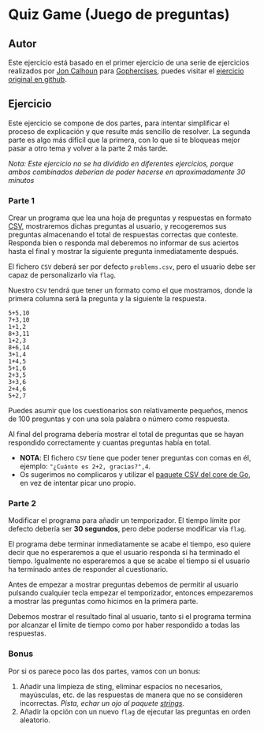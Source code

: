 # Quiz Game (Juego de preguntas)

## Autor

Este ejercicio está basado en el primer ejercicio de una serie de ejercicios realizados por [Jon Calhoun](https://twitter.com/joncalhoun)
para [Gophercises](https://gophercises.com/), puedes visitar el [ejercicio original en github](https://github.com/gophercises/quiz).

## Ejercicio

Este ejercicio se compone de dos partes, para intentar simplificar el proceso de explicación
y que resulte más sencillo de resolver.
La segunda parte es algo más difícil que la primera, con lo que si te bloqueas mejor pasar a otro tema
y volver a la parte 2 más tarde.

*Nota: Este ejercicio no se ha dividido en diferentes ejercicios, porque ambos combinados deberían de poder hacerse
en aproximadamente 30 minutos*

### Parte 1

Crear un programa que lea una hoja de preguntas y respuestas en formato [CSV](https://es.wikipedia.org/wiki/Valores_separados_por_comas),
mostraremos dichas preguntas al usuario, y recogeremos sus preguntas almacenando el total de respuestas correctas que conteste.
Responda bien o responda mal deberemos no informar de sus aciertos hasta el final y mostrar la siguiente pregunta inmediatamente después.

El fichero `CSV` deberá ser por defecto `problems.csv`, pero el usuario debe ser capaz de personalizarlo via `flag`.

Nuestro `CSV` tendrá que tener un formato como el que mostramos, donde la primera columna será la pregunta y la siguiente la respuesta.

```csv
5+5,10
7+3,10
1+1,2
8+3,11
1+2,3
8+6,14
3+1,4
1+4,5
5+1,6
2+3,5
3+3,6
2+4,6
5+2,7
```

Puedes asumir que los cuestionarios son relativamente pequeños, menos de 100 preguntas y con una sola palabra o número como respuesta.

Al final del programa debería mostrar el total de preguntas que se hayan respondido
correctamente y cuantas preguntas había en total. 

* **NOTA**: El fichero `CSV` tiene que poder tener preguntas con comas en él, ejemplo: `"¿Cuánto es 2+2, gracias?",4`.
* Os sugerimos no complicaros y utilizar el [paquete CSV del core de Go](https://pkg.go.dev/encoding/csv), en vez de intentar picar uno propio.

### Parte 2

Modificar el programa para añadir un temporizador. El tiempo límite por defecto debería ser **30 segundos**, pero debe poderse
modificar via `flag`.

El programa debe terminar inmediatamente se acabe el tiempo, eso quiere decir que no
esperaremos a que el usuario responda si ha terminado el tiempo. Igualmente no esperaremos a que
se acabe el tiempo si el usuario ha terminado antes de responder al cuestionario.

Antes de empezar a mostrar preguntas debemos de permitir al usuario pulsando cualquier tecla empezar el temporizador, entonces
empezaremos a mostrar las preguntas como hicimos en la primera parte.

Debemos mostrar el resultado final al usuario, tanto si el programa termina por alcanzar el límite de tiempo como
por haber respondido a todas las respuestas.

### Bonus

Por si os parece poco las dos partes, vamos con un bonus:

1. Añadir una limpieza de sting, eliminar espacios no necesarios, mayúsculas, etc. de las respuestas de manera que no se consideren incorrectas. *Pista, echar un ojo al paquete [strings](https://pkg.go.dev/strings)*.
2. Añadir la opción con un nuevo `flag` de ejecutar las preguntas en orden aleatorio.